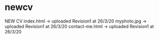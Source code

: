 # newcv
NEW CV 
index.html -> uploaded Revision1 at 26/3/20
myphoto.jpg -> uploaded Revision1 at 26/3/20
contact-me.html -> uploaded Revision1 at 26/3/20
